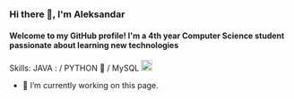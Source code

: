 ### Hi there 👋, I'm Aleksandar
#### Welcome to my GitHub profile! I'm a 4th year Computer Science student passionate about learning new technologies 


Skills: JAVA : / PYTHON 🐍 / MySQL <img src="[https://iconscout.com/free-icon/database-1409309](https://cdn-icons-png.flaticon.com/512/2906/2906274.png)" width="20" height="20" >

- 🔭 I’m currently working on this page. 




